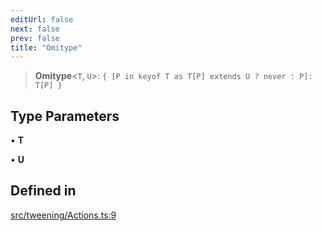 ```yaml
---
editUrl: false
next: false
prev: false
title: "Omitype"
---
```


> **Omitype**\<`T`, `U`\>: `{ [P in keyof T as T[P] extends U ? never : P]: T[P] }`

## Type Parameters

• **T**

• **U**

## Defined in

[src/tweening/Actions.ts:9](https://github.com/agargaro/three.ez/blob/6a659b7871154988e88d8973e76bf92863e7cc6e/src/tweening/Actions.ts#L9)
